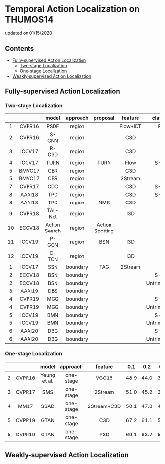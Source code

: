 # Temporal Action Localization on THUMOS14

updated on 01/15/2020

## Contents

* [Fully-supervised Action Localization](#fully-supervised-action-localization)
    * [Two-stage Localization](#two-stage-localization)
    * [One-stage Localization](#one-stage-localization)
* [Weakly-supervised Action Localization](#weakly-supervised-action-localization)



## Fully-supervised Action Localization

### Two-stage Localization

|    |        |     model     | approach |     proposal    |  feature |  classifier  |  0.1 |  0.2 |  0.3 |  0.4 |  0.5 |  0.6 |  0.7 |
|:--:|:------:|:-------------:|:--------:|:---------------:|:--------:|:------------:|:----:|:----:|:----:|:----:|:----:|:----:|:----:|
|  1 | CVPR16 |      PSDF     |  region  |                 | Flow+iDT |      RNN     | 51.4 | 42.6 | 33.6 | 26.1 | 18.8 |      |      |
|  2 | CVPR16 |     S-CNN     |  region  |                 |    C3D   |              | 47.7 | 43.5 | 36.3 | 28.7 | 19.0 |      |      |
|  3 | ICCV17 |     R-C3D     |  region  |                 |    C3D   |              | 54.5 | 51.5 | 44.8 | 35.6 | 28.9 |      |      |
|  4 | ICCV17 |      TURN     |  region  |       TURN      |   Flow   |     S-CNN    | 54.0 | 50.9 | 44.1 | 34.9 | 25.6 |      |      |
|  5 | BMVC17 |      CBR      |  region  |                 |    C3D   |              | 48.2 | 44.3 | 37.7 | 30.1 | 22.7 | 13.8 |  7.9 |
|  5 | BMVC17 |      CBR      |  region  |                 |  2Stream |              | 60.1 | 56.7 | 50.1 | 41.3 |  31  | 19.1 |  9.9 |
|  7 | CVPR17 |      CDC      |  region  |                 |    C3D   |     S-CNN    |      |      | 40.1 | 29.4 | 23.3 | 13.1 |  7.9 |
|  8 | AAAI18 |      TPC      |  region  |                 |    C3D   |     S-CNN    |      |      | 41.9 | 32.5 | 25.3 | 14.7 |   9  |
|  8 | AAAI18 |      TPC      |  region  |       NMS       |    C3D   |              |      |      | 44.1 | 37.1 | 28.2 | 20.6 | 12.7 |
|  9 | CVPR18 |    TAL-Net    |  region  |                 |    I3D   |              | 59.8 | 57.1 | 53.2 | 48.5 | 42.8 | 33.8 | 20.8 |
| 10 | ECCV18 | Action Search |  region  | Action Spotting |          |              |      |      | 51.8 | 42.4 | 30.8 | 20.2 | 11.1 |
| 11 | ICCV19 |     P-GCN     |  region  |       BSN       |    I3D   |              | 69.5 | 67.8 | 63.6 | 57.8 | 49.1 |      |      |
| 12 | ICCV19 |     C-TCN     |  region  |                 |    I3D   |              | 72.2 | 71.4 | 68.0 | 62.3 | 52.1 |      |      |
|  1 | ICCV17 |      SSN      | boundary |       TAG       |  2Stream |              | 60.3 | 56.2 | 50.6 | 40.8 | 29.1 |      |      |
|  2 | ECCV18 |      BSN      | boundary |                 |          |     S-CNN    |      |      | 43.1 | 36.6 | 29.4 | 22.4 | 15.0 |
|  2 | ECCV18 |      BSN      | boundary |                 |          | UntrimmedNet |      |      | 53.5 | 45.0 | 36.9 | 28.4 | 20.0 |
|  3 | AAAI19 |      DBS      | boundary |                 |          |              | 56.7 | 54.7 | 50.6 | 43.1 | 34.3 | 24.4 | 14.7 |
|  4 | CVPR19 |      MGG      | boundary |                 |          |     S-CNN    |      |      | 44.9 | 37.8 | 29.9 | 23.6 | 15.8 |
|  4 | CVPR19 |      MGG      | boundary |                 |          | UntrimmedNet |      |      | 53.9 | 46.8 | 37.4 | 29.5 | 21.3 |
|  5 | ICCV19 |      BMN      | boundary |                 |          |     S-CNN    |      |      | 45.7 | 40.2 | 32.2 | 24.5 | 17.0 |
|  5 | ICCV19 |      BMN      | boundary |                 |          | UntrimmedNet |      |      | 56.0 | 47.4 | 38.8 | 29.7 | 20.5 |
|  6 | AAAI20 |      DBG      | boundary |                 |          |     S-CNN    |      |      | 45.9 | 40.4 | 32.9 | 25.3 | 18.4 |
|  6 | AAAI20 |      DBG      | boundary |                 |          | UntrimmedNet |      |      | 57.8 | 49.4 | 39.8 | 30.2 | 21.7 |



### One-stage Localization

|   |        |     model    |  approach |   feature   |  0.1 |  0.2 |  0.3 |  0.4 |  0.5 |
|:-:|:------:|:------------:|:---------:|:-----------:|:----:|:----:|:----:|:----:|:----:|
| 2 | CVPR16 | Yeung et al. | one-stage |    VGG16    | 48.9 | 44.0 | 36.0 | 26.4 | 17.1 |
| 3 | CVPR17 |      SMS     | one-stage |   2Stream   | 51.0 | 45.2 | 36.5 | 27.8 | 17.8 |
| 4 |  MM17  |     SSAD     | one-stage | 2Stream+C3D | 50.1 | 47.8 | 43.0 | 35.0 | 24.6 |
| 5 | CVPR19 |     GTAN     | one-stage |     C3D     | 67.2 | 61.1 | 56.9 | 46.5 | 37.9 |
| 5 | CVPR19 |     GTAN     | one-stage |     P3D     | 69.1 | 63.7 | 57.8 | 47.2 | 38.8 |



## Weakly-supervised Action Localization

